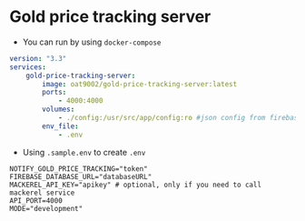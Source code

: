 # Gold price tracking server

-   You can run by using `docker-compose`

```yaml
version: "3.3"
services:
    gold-price-tracking-server:
        image: oat9002/gold-price-tracking-server:latest
        ports:
            - 4000:4000
        volumes:
            - ./config:/usr/src/app/config:ro #json config from firebase
        env_file:
            - .env
```

-   Using `.sample.env` to create `.env`

```
NOTIFY_GOLD_PRICE_TRACKING="token"
FIREBASE_DATABASE_URL="databaseURL"
MACKEREL_API_KEY="apikey" # optional, only if you need to call mackerel service
API_PORT=4000
MODE="development"
```
